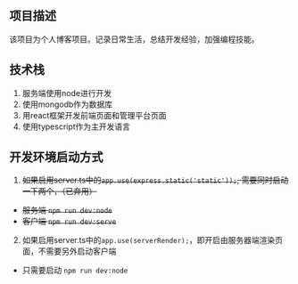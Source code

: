 ## 项目描述
该项目为个人博客项目。记录日常生活，总结开发经验，加强编程技能。

## 技术栈
1. 服务端使用node进行开发
2. 使用mongodb作为数据库
3. 用react框架开发前端页面和管理平台页面
4. 使用typescript作为主开发语言

## 开发环境启动方式
1. ~~如果启用server.ts中的`app.use(express.static('static'));`, 需要同时启动一下两个，（已弃用）~~
  - ~~服务端 `npm run dev:node`~~
  - ~~客户端 `npm run dev:serve`~~

2. 如果启用server.ts中的`app.use(serverRender);`，即开启由服务器端渲染页面，不需要另外启动客户端
  - 只需要启动 `npm run dev:node`